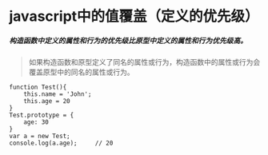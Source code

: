 # javascript中的值覆盖（定义的优先级）

##### 构造函数中定义的属性和行为的优先级比原型中定义的属性和行为优先级高。

> 如果构造函数和原型定义了同名的属性或行为，构造函数中的属性或行为会覆盖原型中的同名的属性或行为。

```
function Test(){
	this.name = 'John';
	this.age = 20
}
Test.prototype = {
	age: 30
}
var a = new Test;
console.log(a.age);     // 20
```